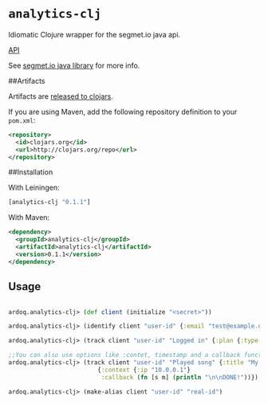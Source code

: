 `analytics-clj`
=========

Idiomatic Clojure wrapper for the segmet.io java api.

[API](http://ardoq.github.io/analytics-clj/)

See [segmet.io java library](https://segment.io/libraries/java) for more info.

##Artifacts

Artifacts are [released to clojars](https://clojars.org/segmentio).

If you are using Maven, add the following repository definition to your `pom.xml`:

``` xml
<repository>
  <id>clojars.org</id>
  <url>http://clojars.org/repo</url>
</repository>
```

##Installation

With Leiningen:

```clj
[analytics-clj "0.1.1"]
```

With Maven:

```xml
<dependency>
  <groupId>analytics-clj</groupId>
  <artifactId>analytics-clj</artifactId>
  <version>0.1.1</version>
</dependency>

```

## Usage


```clojure

ardoq.analytics-clj> (def client (initialize "<secret>"))

ardoq.analytics-clj> (identify client "user-id" {:email "test@example.org"})

ardoq.analytics-clj> (track client "user-id" "Logged in" {:plan {:type "trial" :started (DateTime.)}})

;;You can also use options like :contet, timestamp and a callback function. See api for details
ardoq.analytics-clj> (track client "user-id" "Played song" {:title "My title"} 
                         {:context {:ip "10.0.0.1"} 
                          :callback (fn [s m] (println "\n\nDONE!"))})

ardoq.analytics-clj> (make-alias client "user-id" "real-id")

```

